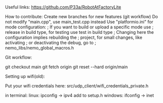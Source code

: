 Useful links:
    https://github.com/P33a/RobotAtFactoryLite

How to contribute:
Create new branches for new features (git workflow)
Do not modify "main.cpp", use main_test.cpp instead
Use "platformio.ini" for mode configuration:
; If you want to build or upload a specific mode use
; release in build type, for testing use test in build type
; Changing here the configuration implies rebuilding the
; project, for small changes, like activating
; or deactivating the debug, go to 
; nemo_libs/nemo_global_macros.h

Git workflow:

git checkout main
git fetch origin
git reset --hard origin/main

Setting up wifi(old):

Put your wifi credentials here:
src/udp_client/wifi_credentials_private.h

in terminal:    linux: ipconfig -> ipv4     add to setup.h
                windows: ifconfig -> inet
